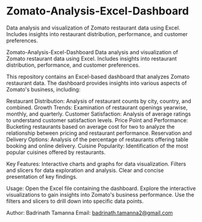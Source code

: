 # Zomato-Analysis-Excel-Dashboard
Data analysis and visualization of Zomato restaurant data using Excel. Includes insights into restaurant distribution, performance, and customer preferences.

Zomato-Analysis-Excel-Dashboard
Data analysis and visualization of Zomato restaurant data using Excel. Includes insights into restaurant distribution, performance, and customer preferences.

This repository contains an Excel-based dashboard that analyzes Zomato restaurant data. The dashboard provides insights into various aspects of Zomato's business, including:

Restaurant Distribution: Analysis of restaurant counts by city, country, and combined.
Growth Trends: Examination of restaurant openings yearwise, monthly, and quarterly.
Customer Satisfaction: Analysis of average ratings to understand customer satisfaction levels.
Price Point and Performance: Bucketing restaurants based on average cost for two to analyze the relationship between pricing and restaurant performance.
Reservation and Delivery Options: Analysis of the percentage of restaurants offering table booking and online delivery.
Cuisine Popularity: Identification of the most popular cuisines offered by restaurants.

Key Features:
Interactive charts and graphs for data visualization.
Filters and slicers for data exploration and analysis.
Clear and concise presentation of key findings.

Usage:
Open the Excel file containing the dashboard.
Explore the interactive visualizations to gain insights into Zomato's business performance.
Use the filters and slicers to drill down into specific data points.

Author: Badrinath Tamanna 
Email: badrinath.tamanna2@gmail.com
